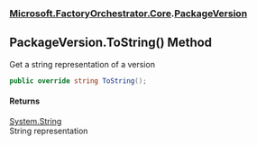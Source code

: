 ### [Microsoft.FactoryOrchestrator.Core](Microsoft_FactoryOrchestrator_Core.md 'Microsoft.FactoryOrchestrator.Core').[PackageVersion](Microsoft_FactoryOrchestrator_Core_PackageVersion.md 'Microsoft.FactoryOrchestrator.Core.PackageVersion')
## PackageVersion.ToString() Method
Get a string representation of a version  
```csharp
public override string ToString();
```
#### Returns
[System.String](https://docs.microsoft.com/en-us/dotnet/api/System.String 'System.String')  
String representation
